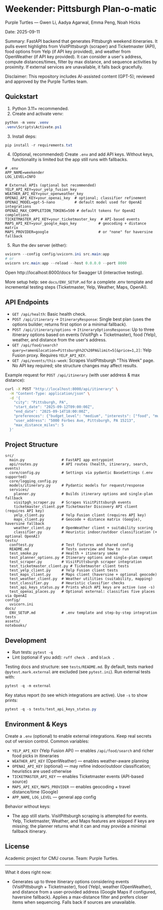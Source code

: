 # Weekender: Pittsburgh Plan‑o‑matic

Purple Turtles — Gwen Li, Aadya Agarwal, Emma Peng, Noah Hicks

Date: 2025-09-11

Summary: FastAPI backend that generates Pittsburgh weekend itineraries. It pulls event highlights from VisitPittsburgh (scraper) and Ticketmaster (API), food options from Yelp (if API key provided), and weather from OpenWeather (if API key provided). It can consider a user's address, compute distances/times, filter by max distance, and sequence activities by proximity. If external services are unavailable, it falls back gracefully.

Disclaimer: This repository includes AI-assisted content (GPT-5); reviewed and approved by the Purple Turtles team.

## Quickstart

1) Python 3.11+ recommended.
2) Create and activate venv:
```powershell
python -m venv .venv
.venv\Scripts\Activate.ps1
```
3) Install deps:
```powershell
pip install -r requirements.txt
```
4) (Optional, recommended) Create `.env` and add API keys. Without keys, functionality is limited but the app still runs with fallbacks.
```env
# .env
APP_NAME=weekender
LOG_LEVEL=INFO

# External APIs (optional but recommended)
YELP_API_KEY=your_yelp_fusion_key
WEATHER_API_KEY=your_openweather_key
OPENAI_API_KEY=your_openai_key  # optional; classifier refinement
OPENAI_MODEL=gpt-5-nano         # default model used for OpenAI integrations
OPENAI_MAX_COMPLETION_TOKENS=500 # default tokens for OpenAI completions
TICKETMASTER_API_KEY=your_ticketmaster_key  # API-based events
MAPS_API_KEY=your_google_maps_key          # geocoding + distance matrix
MAPS_PROVIDER=google                       # or "none" for haversine fallback
```
5) Run the dev server (either):
```powershell
uvicorn --config config/uvicorn.ini src.main:app
# or
uvicorn src.main:app --reload --host 0.0.0.0 --port 8000
```

Open http://localhost:8000/docs for Swagger UI (interactive testing).

More setup help: see `docs/ENV_SETUP.md` for a complete .env template and incremental testing steps (Ticketmaster, Yelp, Weather, Maps, OpenAI).

## API Endpoints

- `GET /api/health`: Basic health check.
- `POST /api/itinerary` → `ItineraryResponse`: Single best plan (uses the options builder; returns first option or a minimal fallback).
- `POST /api/itinerary/options` → `ItineraryOptionsResponse`: Up to three itinerary options based on events (VisitPgh + Ticketmaster), food (Yelp), weather, and distance from the user's address.
- `GET /api/food/search?query=ramen&location=Pittsburgh%2C%20PA&limit=5[&price=1,2]`: Yelp Fusion proxy. Requires `YELP_API_KEY`.
- `GET /api/events/this-week`: Scrapes VisitPittsburgh "This Week" page. No API key required; site structure changes may affect results.

Example request for `POST /api/itinerary` (with user address & max distance):
```bash
curl -X POST "http://localhost:8000/api/itinerary" \
  -H "Content-Type: application/json" \
  -d '{
    "city": "Pittsburgh, PA",
    "start_date": "2025-09-12T09:00:00Z",
    "end_date": "2025-09-14T18:00:00Z",
    "preferences": {"budget_level": "medium", "interests": ["food", "museums"], "mobility": "walk", "environment": "either"},
    "user_address": "5000 Forbes Ave, Pittsburgh, PA 15213",
    "max_distance_miles": 5
  }'
```

## Project Structure

```
src/
  main.py                 # FastAPI app entrypoint
  api/routes.py           # API routes (health, itinerary, search, events)
  core/config.py          # Settings via pydantic BaseSettings (.env supported)
  core/logging_config.py
  models/itinerary.py     # Pydantic models for request/response
  services/
    planner.py            # Builds itinerary options and single-plan fallback
    visitpgh_scraper.py   # Scrapes VisitPittsburgh events
    ticketmaster_client.py# Ticketmaster Discovery API client (requires API key)
    yelp_client.py        # Yelp Fusion client (requires API key)
    maps_client.py        # Geocode + distance matrix (Google), haversine fallback
    weather_client.py     # OpenWeather client + suitability scoring
    classifier.py         # Heuristic indoor/outdoor classification (+ optional OpenAI)
tests/
  conftest.py             # Test fixtures and shared config
  README.md               # Tests overview and how to run
  test_smoke.py           # Health + itinerary smoke
  test_planner_options.py # Itinerary options and single-plan compat
  test_scraper.py         # VisitPittsburgh scraper integration
  test_ticketmaster_client.py # Ticketmaster client tests
  test_yelp_client.py     # Yelp Fusion client tests
  test_maps_client.py     # Maps client (haversine + optional geocode)
  test_weather_client.py  # Weather utilities (suitability, mapping)
  test_classifier.py      # Heuristic classifier checks
  test_api_keys_status.py # Prints which API keys are active (use -s)
  test_openai_places.py   # Optional external: classifies five places via OpenAI
config/
  uvicorn.ini
docs/
  ENV_SETUP.md            # .env template and step-by-step integration tests
assets/
notebooks/
```

## Development

- Run tests: `pytest -q`
- Lint (optional if you add): `ruff check .` and `black .`

Testing docs and structure: see `tests/README.md`.
By default, tests marked `@pytest.mark.external` are excluded (see `pytest.ini`).
Run external tests with:
```powershell
pytest -q -m external
```

Key status report (to see which integrations are active). Use `-s` to show prints:
```powershell
pytest -q -s tests/test_api_keys_status.py
```

## Environment & Keys

Create a `.env` (optional) to enable external integrations. Keep real secrets out of version control. Common variables:
- `YELP_API_KEY` (Yelp Fusion API) — enables `/api/food/search` and richer food picks in itineraries
- `WEATHER_API_KEY` (OpenWeather) — enables weather-aware planning
- `OPENAI_API_KEY` (optional) — may refine indoor/outdoor classification; heuristics are used otherwise
- `TICKETMASTER_API_KEY` — enables Ticketmaster events (API-based source)
- `MAPS_API_KEY`, `MAPS_PROVIDER` — enables geocoding + travel distance/time (Google)
- `APP_NAME`, `LOG_LEVEL` — general app config

Behavior without keys:
- The app still starts. VisitPittsburgh scraping is attempted for events. Yelp, Ticketmaster, Weather, and Maps features are skipped if keys are missing; the planner returns what it can and may provide a minimal fallback itinerary.

## License

Academic project for CMU course. Team: Purple Turtles.

---

What it does right now:
- Generates up to three itinerary options considering events (VisitPittsburgh + Ticketmaster), food (Yelp), weather (OpenWeather), and distance from a user-provided address (Google Maps if configured, haversine fallback). Applies a max-distance filter and prefers closer items when sequencing. Falls back if sources are unavailable.



